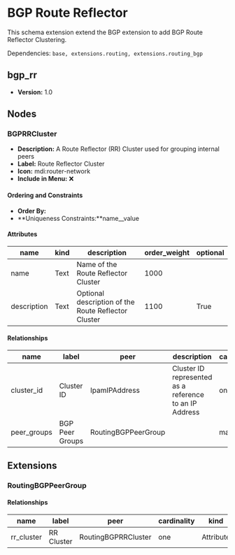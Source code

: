 # BGP Route Reflector

This schema extension extend the BGP extension to add BGP Route Reflector Clustering.

Dependencies: `base, extensions.routing, extensions.routing_bgp`

## bgp_rr

- **Version:** 1.0

## Nodes

### BGPRRCluster

- **Description:** A Route Reflector (RR) Cluster used for grouping internal peers
- **Label:** Route Reflector Cluster
- **Icon:** mdi:router-network
- **Include in Menu:** ❌

#### Ordering and Constraints

- **Order By:**
- **Uniqueness Constraints:**name__value

#### Attributes

| name | kind | description | order_weight | optional |
| ---- | ---- | ----------- | ------------ | -------- |
| name | Text | Name of the Route Reflector Cluster | 1000 |  |
| description | Text | Optional description of the Route Reflector Cluster | 1100 | True |

#### Relationships

| name | label | peer | description | cardinality | kind | optional | order_weight |
| ---- | ----- | ---- | ----------- | ----------- | ---- | -------- | ------------ |
| cluster\_id | Cluster ID | IpamIPAddress | Cluster ID represented as a reference to an IP Address | one | Attribute | False | 1200 |
| peer\_groups | BGP Peer Groups | RoutingBGPPeerGroup |  | many | Generic | True |  |

## Extensions

### RoutingBGPPeerGroup

#### Relationships

| name | label | peer | cardinality | kind | order_weight |
| ---- | ----- | ---- | ----------- | ---- | ------------ |
| rr\_cluster | RR Cluster | RoutingBGPRRCluster | one | Attribute | 1600 |
